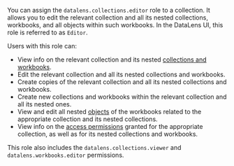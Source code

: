 You can assign the `datalens.collections.editor` role to a collection. It allows you to edit the relevant collection and all its nested collections, workbooks, and all objects within such workbooks. In the DataLens UI, this role is referred to as `Editor`.

Users with this role can:
* View info on the relevant collection and its nested [collections and workbooks](../../../datalens/workbooks-collections/index.md).
* Edit the relevant collection and all its nested collections and workbooks.
* Create copies of the relevant collection and all its nested collections and workbooks.
* Create new collections and workbooks within the relevant collection and all its nested ones.
* View and edit all nested [objects](../../../datalens/concepts/index.md#component-interrelation) of the workbooks related to the appropriate collection and its nested collections.
* View info on the [access permissions](../../../iam/concepts/access-control/index.md) granted for the appropriate collection, as well as for its nested collections and workbooks.

This role also includes the `datalens.collections.viewer` and `datalens.workbooks.editor` permissions.
